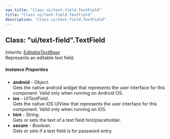 ```yaml
---
nav-title: "Class ui/text-field.TextField"
title: "Class ui/text-field.TextField"
description: "Class ui/text-field.TextField"
---
```

## Class: "ui/text-field".TextField  
_Inherits:_ [_EditableTextBase_](../../ui/editable-text-base/EditableTextBase.md)  
Represents an editable text field.

##### Instance Properties
 - **android** - _Object_.    
  Gets the native android widget that represents the user interface for this component. Valid only when running on Android OS.
 - **ios** - _UITextField_.    
  Gets the native iOS UIView that represents the user interface for this component. Valid only when running on iOS.
 - **hint** - _String_.    
  Gets or sets the text of a text field hint/placeholder.
 - **secure** - _Boolean_.    
  Gets or sets if a text field is for password entry.